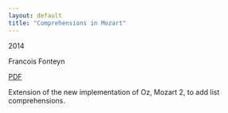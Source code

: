 ```yaml
---
layout: default
title: "Comprehensions in Mozart"
---
```



2014


Francois Fonteyn



[PDF](http://www.info.ucl.ac.be/~pvr/MemoireFrancoisFonteyn.pdf)


Extension of the new implementation of Oz, Mozart 2, to add list comprehensions.

